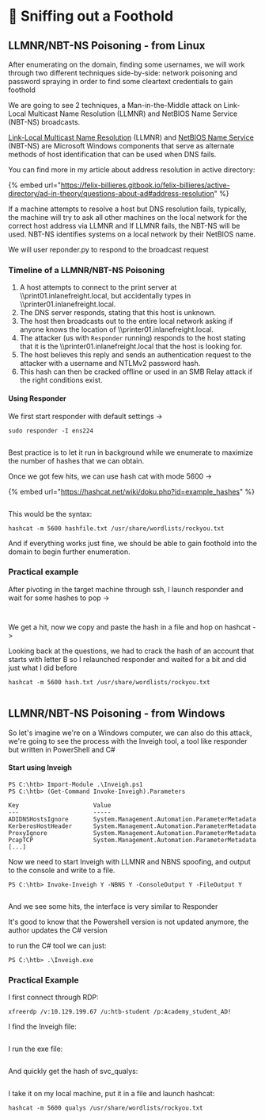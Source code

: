 # 👃 Sniffing out a Foothold

## LLMNR/NBT-NS Poisoning - from Linux

After enumerating on the domain, finding some usernames, we will work through two different techniques side-by-side: network poisoning and password spraying in order to find some cleartext credentials to gain foothold

We are going to see 2 techniques, a Man-in-the-Middle attack on Link-Local Multicast Name Resolution (LLMNR) and NetBIOS Name Service (NBT-NS) broadcasts.

[Link-Local Multicast Name Resolution](https://datatracker.ietf.org/doc/html/rfc4795) (LLMNR) and [NetBIOS Name Service](https://docs.microsoft.com/en-us/previous-versions/windows/it-pro/windows-2000-server/cc940063\(v=technet.10\)?redirectedfrom=MSDN) (NBT-NS) are Microsoft Windows components that serve as alternate methods of host identification that can be used when DNS fails.

You can find more in my article about address resolution in active directory:

{% embed url="https://felix-billieres.gitbook.io/felix-billieres/active-directory/ad-in-theory/questions-about-ad#address-resolution" %}

If a machine attempts to resolve a host but DNS resolution fails, typically, the machine will try to ask all other machines on the local network for the correct host address via LLMNR and If LLMNR fails, the NBT-NS will be used. NBT-NS identifies systems on a local network by their NetBIOS name.

We will user reponder.py to respond to the broadcast request&#x20;

### Timeline of a LLMNR/NBT-NS Poisoning

1. A host attempts to connect to the print server at \\\print01.inlanefreight.local, but accidentally types in \\\printer01.inlanefreight.local.
2. The DNS server responds, stating that this host is unknown.
3. The host then broadcasts out to the entire local network asking if anyone knows the location of \\\printer01.inlanefreight.local.
4. The attacker (us with `Responder` running) responds to the host stating that it is the \\\printer01.inlanefreight.local that the host is looking for.
5. The host believes this reply and sends an authentication request to the attacker with a username and NTLMv2 password hash.
6. This hash can then be cracked offline or used in an SMB Relay attack if the right conditions exist.

#### Using Responder

We first start responder with default settings ->

```
sudo responder -I ens224 
```

<figure><img src="../../../.gitbook/assets/image (7) (1) (1) (1) (1) (1) (1) (1) (1) (1) (1) (1) (1) (1) (1) (1).png" alt=""><figcaption></figcaption></figure>

Best practice is to let it run in background while we enumerate to maximize the number of hashes that we can obtain.

Once we got few hits, we can use hash cat with mode 5600 ->

{% embed url="https://hashcat.net/wiki/doku.php?id=example_hashes" %}

<figure><img src="../../../.gitbook/assets/image (8) (1) (1) (1) (1) (1) (1) (1) (1) (1) (1) (1) (1).png" alt=""><figcaption></figcaption></figure>

This would be the syntax:

```
hashcat -m 5600 hashfile.txt /usr/share/wordlists/rockyou.txt 
```

And if everything works just fine, we should be able to gain foothold into the domain to begin further enumeration.

### Practical example

After pivoting in the target machine through ssh, I launch responder and wait for some hashes to pop ->

<figure><img src="../../../.gitbook/assets/image (9) (1) (1) (1) (1) (1) (1) (1) (1) (1) (1).png" alt=""><figcaption></figcaption></figure>

<figure><img src="../../../.gitbook/assets/image (10) (1) (1) (1) (1) (1) (1) (1).png" alt=""><figcaption></figcaption></figure>

We get a hit, now we copy and paste the hash in a file and hop on hashcat ->

Looking back at the questions, we had to crack the hash of an account that starts with letter B so I relaunched responder and waited for a bit and did just what I did before

```
hashcat -m 5600 hash.txt /usr/share/wordlists/rockyou.txt
```

<figure><img src="../../../.gitbook/assets/image (1051).png" alt=""><figcaption></figcaption></figure>

## LLMNR/NBT-NS Poisoning - from Windows

So let's imagine we're on a Windows computer, we can also do this attack, we're going to see the process with the Inveigh tool, a tool like responder but written in PowerShell and C#

#### Start using Inveigh

```
PS C:\htb> Import-Module .\Inveigh.ps1
PS C:\htb> (Get-Command Invoke-Inveigh).Parameters

Key                     Value
---                     -----
ADIDNSHostsIgnore       System.Management.Automation.ParameterMetadata
KerberosHostHeader      System.Management.Automation.ParameterMetadata
ProxyIgnore             System.Management.Automation.ParameterMetadata
PcapTCP                 System.Management.Automation.ParameterMetadata
[...]
```

Now we need to start Inveigh with LLMNR and NBNS spoofing, and output to the console and write to a file.

```
PS C:\htb> Invoke-Inveigh Y -NBNS Y -ConsoleOutput Y -FileOutput Y
```

<figure><img src="../../../.gitbook/assets/image (13) (1) (1).png" alt=""><figcaption></figcaption></figure>

And we see some hits, the interface is very similar to Responder&#x20;

It's good to know that the Powershell version is not updated anymore, the author updates the C# version

to run the C# tool we can just:

```
PS C:\htb> .\Inveigh.exe
```

### Practical Example

I first connect through RDP:

```
xfreerdp /v:10.129.199.67 /u:htb-student /p:Academy_student_AD!
```

I find the Inveigh file:

<figure><img src="../../../.gitbook/assets/image (1) (1) (1) (1) (1) (1) (1) (1) (1) (1) (1) (1) (1) (1) (1) (1) (1) (1) (1) (1) (1) (1) (1) (1) (1) (1).png" alt=""><figcaption></figcaption></figure>

I run the exe file:

<figure><img src="../../../.gitbook/assets/image (2) (1) (1) (1) (1) (1) (1) (1) (1) (1) (1) (1) (1) (1) (1) (1) (1) (1) (1) (1) (1) (1) (1) (1) (1).png" alt=""><figcaption></figcaption></figure>

And quickly get the hash of svc\_qualys:

<figure><img src="../../../.gitbook/assets/image (3) (1) (1) (1) (1) (1) (1) (1) (1) (1) (1) (1) (1) (1) (1) (1) (1) (1) (1) (1) (1).png" alt=""><figcaption></figcaption></figure>

I take it on my local machine, put it in a file and launch hashcat:

```
hashcat -m 5600 qualys /usr/share/wordlists/rockyou.txt
```

<figure><img src="../../../.gitbook/assets/image (4) (1) (1) (1) (1) (1) (1) (1) (1) (1) (1) (1) (1) (1) (1) (1) (1) (1).png" alt=""><figcaption></figcaption></figure>
